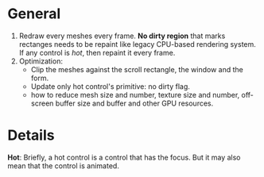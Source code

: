 # General

1. Redraw every meshes every frame. __No dirty region__ that marks rectanges needs to be repaint like legacy CPU-based rendering system. If any control is *hot*, then repaint it every frame.
2. Optimization:
	* Clip the meshes against the scroll rectangle, the window and the form.
	* Update only hot control's primitive: no dirty flag.
	* how to reduce mesh size and number, texture size and number, off-screen buffer size and buffer and other GPU resources.

# Details

__Hot__: Briefly, a hot control is a control that has the focus. But it may also mean that the control is animated.